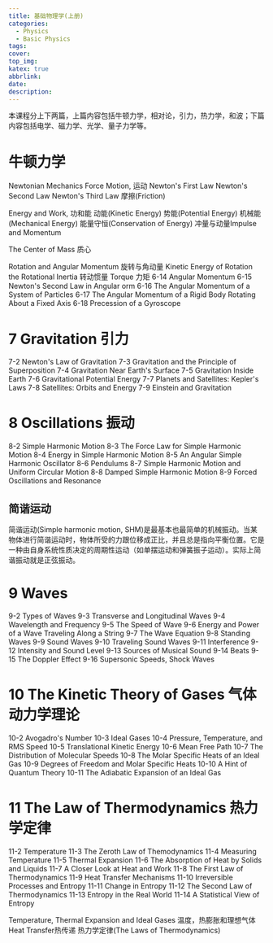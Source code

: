 ```yaml
---
title: 基础物理学(上册)
categories:
  - Physics
  - Basic Physics
tags:
cover: 
top_img: 
katex: true
abbrlink: 
date: 
description: 
---
```


本课程分上下两篇，上篇内容包括牛顿力学，相对论，引力，热力学，和波；下篇内容包括电学、磁力学、光学、量子力学等。

<!-- more -->

# 牛顿力学

Newtonian Mechanics
Force
Motion, 运动
Newton's First Law
Newton's Second Law
Newton's Third Law
摩擦(Friction)

Energy and Work, 功和能
动能(Kinetic Energy)
势能(Potential Energy)
机械能(Mechanical Energy)
能量守恒(Conservation of Energy)
冲量与动量Impulse and Momentum


The Center of Mass 质心

Rotation and Angular Momentum 旋转与角动量
Kinetic Energy of Rotation
the Rotational Inertia 转动惯量
Torque 力矩
6-14 Angular Momentum
6-15 Newton's Second Law in Angular orm
6-16 The Angular Momentum of a System of Particles
6-17 The Angular Momentum of a Rigid Body Rotating About a Fixed Axis
6-18 Precession of a Gyroscope


# 7 Gravitation 引力

7-2 Newton's Law of Gravitation
7-3 Gravitation and the Principle of Superposition
7-4 Gravitation Near Earth's Surface
7-5 Gravitation Inside Earth
7-6 Gravitational Potential Energy
7-7 Planets and Satellites: Kepler's Laws
7-8 Satellites: Orbits and Energy
7-9 Einstein and Gravitation


# 8 Oscillations 振动

8-2 Simple Harmonic Motion
8-3 The Force Law for Simple Harmonic Motion
8-4 Energy in Simple Harmonic Motion
8-5 An Angular Simple Harmonic Oscillator
8-6 Pendulums
8-7 Simple Harmonic Motion and Uniform Circular Motion
8-8 Damped Simple Harmonic Motion
8-9 Forced Oscillations and Resonance

## 简谐运动

简谐运动(Simple harmonic motion, SHM)是最基本也最简单的机械振动。当某物体进行简谐运动时，物体所受的力跟位移成正比，并且总是指向平衡位置。它是一种由自身系统性质决定的周期性运动（如单摆运动和弹簧振子运动）。实际上简谐振动就是正弦振动。


# 9 Waves 

9-2 Types of Waves
9-3 Transverse and Longitudinal Waves
9-4 Wavelength and Frequency
9-5 The Speed of Wave
9-6 Energy and Power of a Wave Traveling Along a String
9-7 The Wave Equation
9-8 Standing Waves
9-9 Sound Waves
9-10 Traveling Sound Waves
9-11 Interference
9-12 Intensity and Sound Level
9-13 Sources of Musical Sound
9-14 Beats
9-15 The Doppler Effect
9-16 Supersonic Speeds, Shock Waves


# 10 The Kinetic Theory of Gases 气体动力学理论

10-2 Avogadro's Number
10-3 Ideal Gases
10-4 Pressure, Temperature, and RMS Speed
10-5 Translational Kinetic Energy
10-6 Mean Free Path
10-7 The Distribution of Molecular Speeds
10-8 The Molar Specific Heats of an Ideal Gas
10-9 Degrees of Freedom and Molar Specific Heats
10-10 A Hint of Quantum Theory
10-11 The Adiabatic Expansion of an Ideal Gas


# 11 The Law of Thermodynamics 热力学定律

11-2 Temperature
11-3 The Zeroth Law of Themodynamics
11-4 Measuring Temperature
11-5 Thermal Expansion
11-6 The Absorption of Heat by Solids and Liquids
11-7 A Closer Look at Heat and Work
11-8 The First Law of Thermodynamics
11-9 Heat Transfer Mechanisms
11-10 Irreversible Processes and Entropy
11-11 Change in Entropy
11-12 The Second Law of Thermodynamics
11-13 Entropy in the Real World
11-14 A Statistical View of Entropy

Temperature, Thermal Expansion and Ideal Gases
温度，热膨胀和理想气体
Heat Transfer热传递
热力学定律(The Laws of Thermodynamics)

